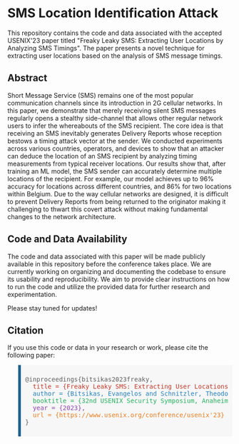 # SMS Location Identification Attack

This repository contains the code and data associated with the accepted USENIX'23 paper titled "Freaky Leaky SMS: Extracting User Locations by Analyzing SMS Timings". The paper presents a novel technique for extracting user locations based on the analysis of SMS message timings.

## Abstract

Short Message Service (SMS) remains one of the most popular communication channels since its introduction in 2G cellular networks. In this paper, we demonstrate that merely receiving silent SMS messages regularly opens a stealthy side-channel that allows other regular network users to infer the whereabouts of the SMS recipient. The core idea is that receiving an SMS inevitably generates Delivery Reports whose reception bestows a timing attack vector at the sender. We conducted experiments across various countries, operators, and devices to show that an attacker can deduce the location of an SMS recipient by analyzing timing measurements from typical receiver locations. Our results show that, after training
an ML model, the SMS sender can accurately determine multiple locations of the recipient. For example, our model achieves up to 96% accuracy for locations across different countries, and 86% for two locations within Belgium. Due to the way cellular networks are designed,
it is difficult to prevent Delivery Reports from being returned to the originator making it challenging to thwart this covert attack without making fundamental changes to the network architecture.

## Code and Data Availability

The code and data associated with this paper will be made publicly available in this repository before the conference takes place. We are currently working on organizing and documenting the codebase to ensure its usability and reproducibility. We aim to provide clear instructions on how to run the code and utilize the provided data for further research and experimentation.

Please stay tuned for updates!

## Citation

If you use this code or data in your research or work, please cite the following paper:

<blockquote style="background-color: #f7f7f7; padding: 10px; border-left: 6px solid #1f618d;">

<pre>
@inproceedings{bitsikas2023freaky,
  <span style="color: #c0392b;">title = {Freaky Leaky SMS: Extracting User Locations by Analyzing SMS Timings},</span>
  <span style="color: #2980b9;">author = {Bitsikas, Evangelos and Schnitzler, Theodor and Pöpper, Christina and Ranganathan, Aanjhan},</span>
  <span style="color: #27ae60;">booktitle = {32nd USENIX Security Symposium, Anaheim, CA, USA, August 9-11, 2023},</span>
  <span style="color: #8e44ad;">year = {2023},</span>
  <span style="color: #e67e22;">url = {https://www.usenix.org/conference/usenix'23}</span>
}
</pre>
</blockquote>

